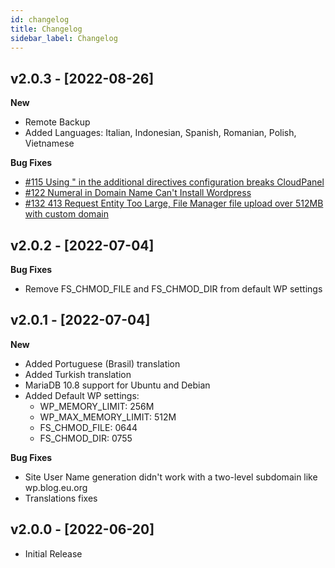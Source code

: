 ```yaml
---
id: changelog
title: Changelog
sidebar_label: Changelog
---
```


## v2.0.3 - [2022-08-26]

**New**
- Remote Backup
- Added Languages: Italian, Indonesian, Spanish, Romanian, Polish, Vietnamese

**Bug Fixes**
- [#115 Using " in the additional directives configuration breaks CloudPanel](https://github.com/cloudpanel-io/cloudpanel-ce/issues/115)
- [#122 Numeral in Domain Name Can't Install Wordpress](https://github.com/cloudpanel-io/cloudpanel-ce/issues/122)
- [#132 413 Request Entity Too Large, File Manager file upload over 512MB with custom domain](https://github.com/cloudpanel-io/cloudpanel-ce/issues/132)

## v2.0.2 - [2022-07-04]

**Bug Fixes**
- Remove FS_CHMOD_FILE and FS_CHMOD_DIR from default WP settings

## v2.0.1 - [2022-07-04]

**New**
- Added Portuguese (Brasil) translation
- Added Turkish translation
- MariaDB 10.8 support for Ubuntu and Debian
- Added Default WP settings:
  - WP_MEMORY_LIMIT: 256M
  - WP_MAX_MEMORY_LIMIT: 512M
  - FS_CHMOD_FILE: 0644
  - FS_CHMOD_DIR: 0755

**Bug Fixes**
- Site User Name generation didn't work with a two-level subdomain like wp.blog.eu.org
- Translations fixes

## v2.0.0 - [2022-06-20]

- Initial Release
